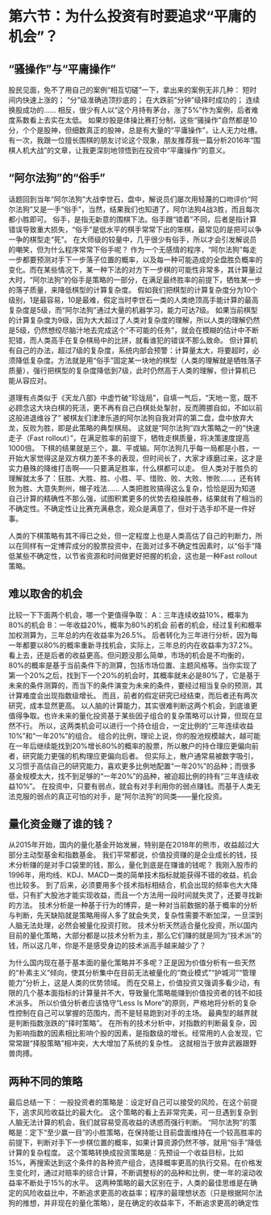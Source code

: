 # 第六节：为什么投资有时要追求“平庸的机会”？
## “骚操作”与“平庸操作”

股民见面，免不了用自己的案例“相互切磋”一下，拿出来的案例无非几种：
短时间内快速上涨的；
“分”级准确逃顶抄底的；
在大跌前“分钟”级择时成功的；
连续换股成功的……
相反，很少有人以“这个月持有茅台，涨了5%”作为案例，后者难度系数看上去实在太低。
如果炒股是体操比赛打分制，这些“骚操作”自然都是10分，个个是股神，但细数真正的股神，总是有大量的“平庸操作”，让人无力吐槽。
有一次，我跟一位擅长围棋的朋友讨论这个现象，朋友推荐我一篇分析2016年“围棋人机大战”的文章，让我更深刻地领悟到在投资中“平庸操作”的意义。

## “阿尔法狗”的“俗手”

话题回到当年“阿尔法狗”大战李世石，盘中，解说员们屡次用轻蔑的口吻评价“阿尔法狗”又是一手“俗手”，当然，结果我们也知道了，阿尔法狗4战3胜，而且每次都小胜即可。
俗手，是指无新意的围棋下法。俗手跟“错着”不同，后者是指计算错误导致重大损失，“俗手”是低水平的棋手常常下出的笨棋，最常见的是把可以争一争的棋型走“死”。
在大师级的较量中，几乎很少有俗手，所以才会引发解说员的嘲笑，但为什么程序常常下俗手呢？
作为一个无感情的程序，“阿尔法狗”每走一步都要预测对手下一步落子位置的概率，以及每一种可能造成的全盘胜负概率的变化。而在某些情况下，某一种下法的对方下一步棋的可能性非常多，其计算量过大时，“阿尔法狗”的俗手是策略的一部分，在满足最终胜率的前提下，牺牲某一步的落子质量，来降低棋型的计算复杂度。
假如我们把棋型的计算复杂度分为10个级别，1是最容易，10是最难，假定当时李世石一类的人类绝顶高手能计算的最高复杂度是5级，而“阿尔法狗”通过大量的机器学习，能力可达7级。
如果当前棋型的计算复杂度为9级，因为大大超过了人类对复杂度的理解，所以人类的理解仍然是5级，仍然想绞尽脑汁地去完成这个“不可能的任务”，就会在模糊的估计中不断犯错，而人类高手在复杂棋局中的比拼，就看谁犯的错误不那么致命。
但计算机有自己的办法，超过7级的复杂度，系统内部会预警：计算量太大，将要超时，必须降低复杂度。方法就是用“俗手”固定某一块地的棋型（人类的理解就是牺牲落子质量），强行把棋型的复杂度降低到7级，此时仍然高于人类的理解，但计算机已能从容应对。

道理有点类似于《天龙八部》中虚竹破“珍珑局”，自填一气后，“天地一宽，既不必顾念这大块白棋的死活，更不再有自己白棋处处掣肘，反而腾挪自如，不如以前这般进退维谷了”
被棋友们津津乐道的阿尔法狗自我对弈的第二盘，盘中放弃大龙，反败为胜，即是此策略的典型棋局。
这就是“阿尔法狗”四大策略之一的“快速走子（Fast rollout）”，在满足胜率的前提下，牺牲走棋质量，将决策速度提高1000倍。
下棋的结果就是三个，赢、平或输。阿尔法狗几乎每一局都是小胜，一开始大家觉得这是双方棋力差不多的表现，但时间长了，大家才琢磨过来，这才是实力悬殊的降维打击啊——只要满足胜率，什么棋都可以走。
但人类对于胜负的理解就太多了：狂胜、大胜、胜、小胜、平、惜败、败、大败、惨败……，还有转败为胜、大意失荆州，帽子戏法……
人类把胜败搞得这么复杂，恰恰是因为知道自己计算的精确性不那么强，试图积累更多的优势去稳操胜券，结果就有了相当的不确定性。不确定性让比赛充满悬念，观众是满意了，但对于选手却不是一件好事。



人类的下棋策略有其不得已之处，但一定程度上也是人类高估了自己的判断力，所以在同样有一定博弈成分的股票投资中，在面对过多不确定性因素时，以“俗手”降低某些不确定性，以节省资源和时间做更好把握的机会，这也是一种Fast rollout策略。

## 难以取舍的机会

比较一下下面两个机会，哪一个更值得争取：
A：三年连续收益10%，概率为80%的机会
B：一年收益20%，概率为80%的机会
前者的机会，经过复利和概率加权测算为，三年总的内在收益率为26.5%。
后者转化为三年进行分析，因为每一年都要以80%的概率重新寻找机会，实际上，三年总的内在收益率为37.2%。
看上去，还是后者的收益更高。但问题没那么简单，市场的机会是不均衡的，80%的概率是基于当前条件下的测算，包括市场位置、主题风格等。当你实现了第一个20%之后，找到下一个20%的机会时，其概率就未必是80%了，它是基于未来的条件测算的，而当下的条件演变为未来的条件，要经过相当复杂的预测，其计算难度会出现指数级增长。
而且，前者的假定研究已经结束，而后者还有两次研究，成本显然更高。
以人脑的计算能力，其实很难判断这两个机会，到底谁更值得争取。也许未来的量化投资基于某些因子组合的复杂策略可以计算，但现在显然不行。
所以，这两类机会可以进行一个持仓组合，一定比例的“三年连续收益10%”和“一年20%”的组合。
组合的比例，理论上说，你的股池规模越大，越可能在一年后继续能找到20%增长80%的概率的股票，所以散户的持仓理应更偏向前者，研究能力更强的机构理应更偏向后者。
但实际上，散户通常易被数字吸引，又习惯于高估自己的研究能力，喜欢更多比例地配置“一年20%”的品种；而很多基金规模太大，找不到足够的“一年20%”的品种，被迫超比例的持有“三年连续收益10%”。
在投资中，只要有弱点，就会有对手利用你的弱点赚钱。而基于人类无法克服的弱点的真正可怕的对手，是“阿尔法狗”的同类——量化投资。

## 量化资金赚了谁的钱？

从2015年开始，国内的量化基金开始发展，特别是在2018年的熊市，收益超过大部分主动型基金和指数基金。
我们平常都说，价值投资赚的是企业成长的钱，技术分析赚的是对手口袋里的钱，那么，量化到底是在赚谁的钱呢？
我刚入股市的1996年，用均线、KDJ、MACD一类的简单技术指标就能获得不错的收益，机会也比较多。
到了后来，必须要用多个技术指标相结合，机会出现的频率也大大降低，只有扩大股池才能实现收益，而且一个方法用一段时间就失灵了，还要寻找新的方法。
技术分析是一种基于行为的博弈，是一种对当前数据的基于概率的分析与判断，先天缺陷就是策略用得人多了就会失灵，复杂性需要不断加深，一旦深到人脑无法处理，必然会被量化投资打败。
技术分析天然适合量化投资，所以国内目前的量化策略，大部分都是以技术分析为主，那么它们赚的就是同为“技术派”的钱，所以这几年，你是不是感受身边的技术派高手越来越少了？



为什么国内现在基于基本面的量化策略并不多呢？正是因为价值分析有一些天然的“朴素主义”倾向，使其分析集中在目前无法被量化的“商业模式”“护城河”“管理能力”分析上，这是人类的优势领域。
而在交易上，价值投资又强调多看少动，有限的几个基本面指标的计算量并不大，导致量化策略能赚到价值投资者的钱不如技术派多。
所以价值分析者应该恪守“Less Is More”的原则，严格地将分析的复杂性控制在自己可以掌握的范围内，而不是轻易跑到对手的主场。
最典型的越界就是判断指数涨跌的“择时策略”。
在所有的技术分析中，对指数的判断最复杂，因为影响指数的因素相比影响个股的因素，是指数级的增长。经常用的人会发现，它常常跟“择股策略”相冲突，大大增加了系统的复杂性。
这就相当于放弃武器跟野兽肉搏。
## 两种不同的策略

最后总结一下：
一般投资者的策略是：设定好自己可以接受的风险，在这个前提下，追求风险收益比的最大化。
这个策略的看上去非常完美，可一旦遇到复杂到人脑无法计算的机会，我们就容易受高收益的诱惑而强行判断。
“阿尔法狗”的策略是：定下“至少赢一目”的小胜策略，在保持能让目前盘面维持在一个较高胜率的前提下，判断对手下一步棋位置的概率，如果计算资源仍然不够，就用“俗手”降低计算的复杂程度。
这个策略转换成投资策略是：先预设一个收益目标，比如15%，再搜索达到这个条件的各种资产组合，选择概率更高的执行交易。在价格发生变化时，通过对赔率的综合计算，不断调整标的的品种和比例，使一年的滚动收益率不断处于15%的水平。
这两种策略的最大区别在于，人类的最佳思维是在确定的风险收益比中，不断追求更高的收益率；程序的最理想状态（只是根据阿尔法狗的推想，并非现在的量化策略），是在确定的收益率下，不断追求更高的确定性

